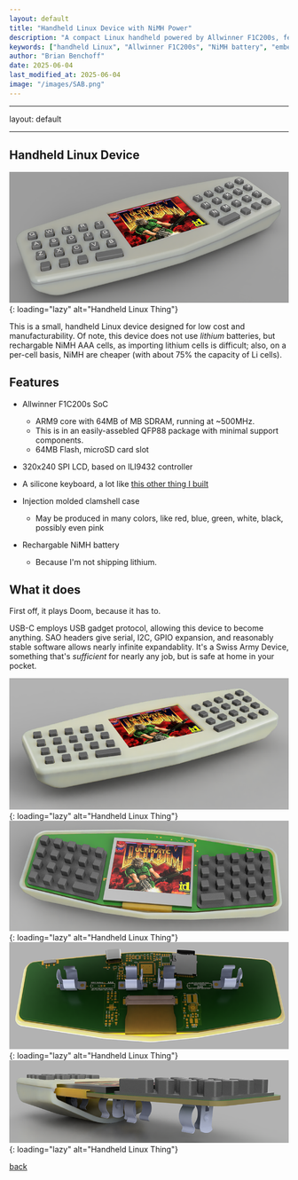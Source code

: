 ```yaml
---
layout: default
title: "Handheld Linux Device with NiMH Power"
description: "A compact Linux handheld powered by Allwinner F1C200s, featuring NiMH batteries for easier shipping and lower cost"
keywords: ["handheld Linux", "Allwinner F1C200s", "NiMH battery", "embedded Linux", "ARM9", "portable computing", "DIY electronics", "SPI LCD"]
author: "Brian Benchoff"
date: 2025-06-04
last_modified_at: 2025-06-04
image: "/images/SAB.png"
---
```

---
layout: default


---

## Handheld Linux Device

![Handheld Linux Thing](/images/SAB.png){: loading="lazy" alt="Handheld Linux Thing"}

This is a small, handheld Linux device designed for low cost and manufacturability. Of note, this device does not use _lithium_ batteries, but rechargable NiMH AAA cells, as importing lithium cells is difficult; also, on a per-cell basis, NiMH are cheaper (with about 75% the capacity of Li cells).

## Features

* Allwinner F1C200s SoC
  * ARM9 core with 64MB of MB SDRAM, running at ~500MHz.
  * This is in an easily-assebled QFP88 package with minimal support components.
  * 64MB Flash, microSD card slot

* 320x240 SPI LCD, based on ILI9432 controller

* A silicone keyboard, a lot like <a href="https://bbenchoff.github.io/pages/keyboard.html">this other thing I built</a>

* Injection molded clamshell case
  * May be produced in many colors, like red, blue, green, white, black, possibly even pink

* Rechargable NiMH battery
  * Because I'm not shipping lithium.

## What it does

First off, it plays Doom, because it has to.

USB-C employs USB gadget protocol, allowing this device to become anything. SAO headers give serial, I2C, GPIO expansion, and reasonably stable software allows nearly infinite expandablity. It's a Swiss Army Device, something that's _sufficient_ for nearly any job, but is safe at home in your pocket.

![Handheld Linux Thing](/images/SAB-1.PNG){: loading="lazy" alt="Handheld Linux Thing"}
![Handheld Linux Thing](/images/SAB-3.png){: loading="lazy" alt="Handheld Linux Thing"}
![Handheld Linux Thing](/images/SAB-4.png){: loading="lazy" alt="Handheld Linux Thing"}
![Handheld Linux Thing](/images/SAB-5.png){: loading="lazy" alt="Handheld Linux Thing"}

[back](../)
